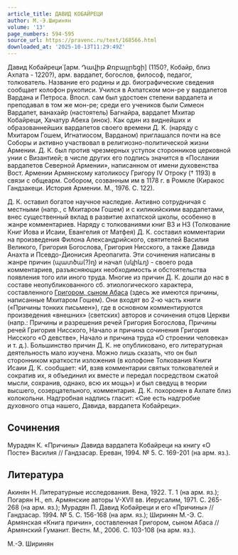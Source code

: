 ```yaml
---
article_title: ДАВИД КОБАЙРЕЦИ
author: М.-Э.Ширинян
volume: '13'
page_numbers: 594-595
source_url: https://pravenc.ru/text/168566.html
downloaded_at: '2025-10-13T11:29:49Z'
---
```


Давид Кобайреци́ [арм. Դավիթ Քռբայյրեցի] (1150?, Кобайр, близ Ахпата - 1220?), арм. вардапет, богослов, философ, педагог, толкователь. Название его родины и др. биографические сведения сообщает колофон рукописи. Учился в Ахпатском мон-ре у вардапетов Вардана и Петроса. Впосл. сам был удостоен степени вардапета и преподавал в том же мон-ре; среди его учеников были Симеон Вардапет, ванахайр (настоятель) Багнайра, вардапет Мхитар Кобайреци, Хачатур Абеха (инок). Как один из виднейших и образованнейших вардапетов своего времени Д. К. (наряду с Мхитаром Гошем, Игнатиосом, Варданом) приглашался почти на все Соборы и активно участвовал в религиозно-политической жизни Армении. Д. К. был против чрезмерных уступок сторонников церковной унии с Византией; в числе других его подпись значится в «Послании вардапетов Северной Армении», написанном от имени духовенства Вост. Армении Армянскому католикосу Григору IV Отроку († 1193) в связи с общеарм. Собором, созванным им в 1178 г. в Ромкле (Киракос Гандзакеци. История Армении. М., 1976. С. 122).

Д. К. оставил богатое научное наследие. Активно сотрудничая с местными (напр., с Мхитаром Гошем) и с киликийскими вардапетами, внес существенный вклад в развитие ахпатской школы, особенно в жанре комментариев. Наряду с толкованиями книг ВЗ и НЗ (Толкование Книг Иова и Исаии, Евангелия от Матфея) Д. К. составил комментарии на произведения Филона Александрийского, святителей Василия Великого, Григория Богослова, Григория Нисского, а также Давида Анахта и Псевдо-Дионисия Ареопагита. Эти сочинения написаны в жанре причин (պատծա(?)ղ) и начал (սկիևղ) - своего рода комментариев, разъясняющих необходимость и обстоятельства появления того или иного труда. Многие из причин Д. К. дошли до нас в составе неопубликованного сб. этиологического характера, составленного [Григором, сыном Абаса](<https://pravenc.ru/text/Григором  сыном Абаса.html>) (здесь же имеются причины, написанные Мхитаром Гошем). Они входят во 2-ю часть книги («Причины тонких письмен»), где в основном комментируются произведения «внешних» (светских) авторов и сочинения отцов Церкви (напр.: Причины и разрешения речей Григория Богослова, Причины речей Григория Нисского, Начало и причина сочинения Григория Нисского «О девстве», Начало и причина труда «О строении человека» и т. д.). Большинство причин Д. К. не опубликовано, его литературная деятельность мало изучена. Можно лишь сказать, что он был сторонником краткости изложения (в колофоне Толкования Книги Исаии Д. К. сообщает: «И, взяв комментарии святых толкователей и сократив их, я объединил их вместе и передал посредством сжатой мысли, сохранив, однако, всю их мощь») и был сведущ в теории высшего, созерцательного, комментария. Д. К. похоронен в Ахпате близ колокольни. Надгробная надпись гласит: «Сие есть надгробие духовного отца нашего, Давида, вардапета Кобайреци».

## Сочинения

Мурадян К. «Причины» Давида вардапета Кобайреци на книгу «О Посте» Василия // Гандзасар. Ереван, 1994. № 5. С. 169-201 (на арм. яз.).

## Литература

Акинян Н. Литературные исследования. Вена, 1922. Т. 1 (на арм. яз.); Погарян Н., еп. Армянские авторы V-XVII вв. Иерусалим, 1971. С. 265-268 (на арм. яз.); Мурадян П. Давид Кобайреци и его «Причины» // Гандзасар. 1994. № 5. С. 156-168 (на арм. яз.); Ширинян М.-Э. С. Армянская «Книга причин», составленная Григором, сыном Абаса // Армянский Гуманит. Вестн. М., 2006. С. 103-108 (на арм. яз.).

М.-Э. Ширинян
